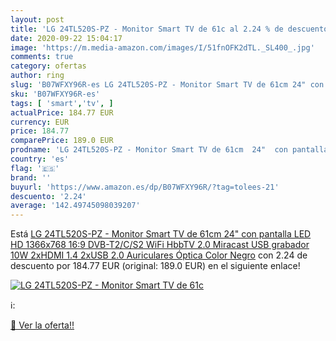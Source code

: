 ```yaml
---
layout: post
title: 'LG 24TL520S-PZ - Monitor Smart TV de 61c al 2.24 % de descuento'
date: 2020-09-22 15:04:17
image: 'https://m.media-amazon.com/images/I/51fnOFK2dTL._SL400_.jpg'
comments: true
category: ofertas
author: ring
slug: 'B07WFXY96R-es LG 24TL520S-PZ - Monitor Smart TV de 61cm 24" con pantalla...'
sku: 'B07WFXY96R-es'
tags: [ 'smart','tv', ]
actualPrice: 184.77 EUR
currency: EUR
price: 184.77
comparePrice: 189.0 EUR
prodname: 'LG 24TL520S-PZ - Monitor Smart TV de 61cm  24"  con pantalla LED HD  1366x768  16:9  DVB-T2/C/S2  WiFi  HbbTV 2.0  Miracast  USB grabador  10W  2xHDMI 1.4  2xUSB 2.0  Auriculares  Óptica  Color Negro'
country: 'es'
flag: '🇪🇸'
brand: ''
buyurl: 'https://www.amazon.es/dp/B07WFXY96R/?tag=tolees-21'
descuento: '2.24'
average: '142.49745098039207'
---
```


Está [LG 24TL520S-PZ - Monitor Smart TV de 61cm  24"  con pantalla LED HD  1366x768  16:9  DVB-T2/C/S2  WiFi  HbbTV 2.0  Miracast  USB grabador  10W  2xHDMI 1.4  2xUSB 2.0  Auriculares  Óptica  Color Negro](https://www.amazon.es/dp/B07WFXY96R/?tag=tolees-21) con 2.24 de descuento por 184.77 EUR (original: 189.0 EUR) en el siguiente enlace!

[![LG 24TL520S-PZ - Monitor Smart TV de 61c](https://m.media-amazon.com/images/I/51fnOFK2dTL._SL400_.jpg)](https://www.amazon.es/dp/B07WFXY96R/?tag=tolees-21)

ℹ️:


[🛒 Ver la oferta!!](https://www.amazon.es/dp/B07WFXY96R/?tag=tolees-21)
